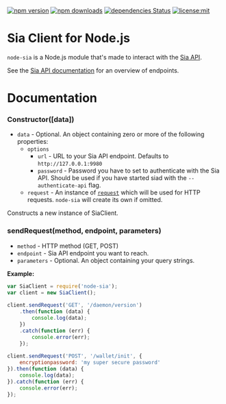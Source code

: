[![npm version](https://img.shields.io/npm/v/node-sia.svg)](https://npmjs.com/package/node-sia)
[![npm downloads](https://img.shields.io/npm/dm/node-sia.svg)](https://npmjs.com/package/node-sia)
[![dependencies Status](https://david-dm.org/Heartz66/node-sia/status.svg)](https://david-dm.org/Heartz66/node-sia)
[![license:mit](https://img.shields.io/badge/license-mit-blue.svg)](https://opensource.org/licenses/MIT)

# Sia Client for Node.js
`node-sia` is a Node.js module that's made to interact with the [Sia API](https://github.com/NebulousLabs/Sia/blob/master/doc/API.md).

See the [Sia API documentation](https://github.com/NebulousLabs/Sia/blob/master/doc/API.md) for an overview of endpoints.

# Documentation
### Constructor([data])
- `data` - Optional. An object containing zero or more of the following properties:
    - `options`
        - `url` - URL to your Sia API endpoint. Defaults to `http://127.0.0.1:9980`
        - `password` - Password you have to set to authenticate with the Sia API. Should be used if you have started siad with the `--authenticate-api` flag.
    - `request` - An instance of [`request`](https://www.npmjs.com/package/request) which will be used for HTTP requests. `node-sia` will create its own if omitted.

Constructs a new instance of SiaClient.

### sendRequest(method, endpoint, parameters)
- `method` - HTTP method (GET, POST)
- `endpoint` - Sia API endpoint you want to reach.
- `parameters` - Optional. An object containing your query strings.

**Example:**

```js
var SiaClient = require('node-sia');
var client = new SiaClient();
 
client.sendRequest('GET', '/daemon/version')
    .then(function (data) {
        console.log(data);
    })
    .catch(function (err) {
        console.error(err);
    });
 
client.sendRequest('POST', '/wallet/init', {
    encryptionpassword: 'my super secure password'
}).then(function (data) {
    console.log(data);
}).catch(function (err) {
    console.error(err);
});
```
